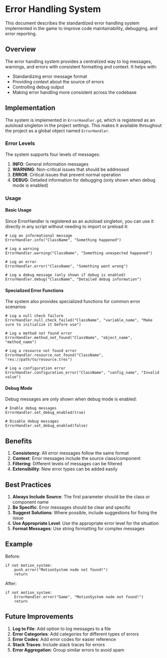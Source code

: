 # Error Handling System

This document describes the standardized error handling system implemented in the game to improve code maintainability, debugging, and error reporting.

## Overview

The error handling system provides a centralized way to log messages, warnings, and errors with consistent formatting and context. It helps with:

- Standardizing error message format
- Providing context about the source of errors
- Controlling debug output
- Making error handling more consistent across the codebase

## Implementation

The system is implemented in `ErrorHandler.gd`, which is registered as an autoload singleton in the project settings. This makes it available throughout the project as a global object named `ErrorHandler`.

### Error Levels

The system supports four levels of messages:

1. **INFO**: General information messages
2. **WARNING**: Non-critical issues that should be addressed
3. **ERROR**: Critical issues that prevent normal operation
4. **DEBUG**: Detailed information for debugging (only shown when debug mode is enabled)

### Usage

#### Basic Usage

Since ErrorHandler is registered as an autoload singleton, you can use it directly in any script without needing to import or preload it:

```gdscript
# Log an informational message
ErrorHandler.info("ClassName", "Something happened")

# Log a warning
ErrorHandler.warning("ClassName", "Something unexpected happened")

# Log an error
ErrorHandler.error("ClassName", "Something went wrong")

# Log a debug message (only shown if debug is enabled)
ErrorHandler.debug("ClassName", "Detailed debug information")
```

#### Specialized Error Functions

The system also provides specialized functions for common error scenarios:

```gdscript
# Log a null check failure
ErrorHandler.null_check_failed("ClassName", "variable_name", "Make sure to initialize it before use")

# Log a method not found error
ErrorHandler.method_not_found("ClassName", "object_name", "method_name")

# Log a resource not found error
ErrorHandler.resource_not_found("ClassName", "res://path/to/resource.tres")

# Log a configuration error
ErrorHandler.configuration_error("ClassName", "config_name", "Invalid value")
```

#### Debug Mode

Debug messages are only shown when debug mode is enabled:

```gdscript
# Enable debug messages
ErrorHandler.set_debug_enabled(true)

# Disable debug messages
ErrorHandler.set_debug_enabled(false)
```

## Benefits

1. **Consistency**: All error messages follow the same format
2. **Context**: Error messages include the source class/component
3. **Filtering**: Different levels of messages can be filtered
4. **Extensibility**: New error types can be added easily

## Best Practices

1. **Always Include Source**: The first parameter should be the class or component name
2. **Be Specific**: Error messages should be clear and specific
3. **Suggest Solutions**: Where possible, include suggestions for fixing the issue
4. **Use Appropriate Level**: Use the appropriate error level for the situation
5. **Format Messages**: Use string formatting for complex messages

## Example

Before:
```gdscript
if not motion_system:
    push_error("MotionSystem node not found!")
    return
```

After:
```gdscript
if not motion_system:
    ErrorHandler.error("Game", "MotionSystem node not found!")
    return
```

## Future Improvements

1. **Log to File**: Add option to log messages to a file
2. **Error Categories**: Add categories for different types of errors
3. **Error Codes**: Add error codes for easier reference
4. **Stack Traces**: Include stack traces for errors
5. **Error Aggregation**: Group similar errors to avoid spam

